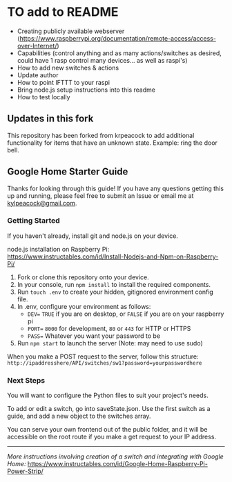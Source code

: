 # TO add to README
- Creating publicly available webserver (https://www.raspberrypi.org/documentation/remote-access/access-over-Internet/)
- Capabilities (control anything and as many actions/switches as desired, could have 1 rasp control many devices... as well as raspi's)
- How to add new switches & actions
- Update author
- How to point IFTTT to your raspi
- Bring node.js setup instructions into this readme
- How to test locally


## Updates in this fork
This repository has been forked from krpeacock to add additional functionality for items that have an unknown state. Example: ring the door bell.

## Google Home Starter Guide
Thanks for looking through this guide! If you have any questions getting this up and running, please feel free to submit an Issue or email me at kylpeacock@gmail.com. 

### Getting Started
If you haven't already, install git and node.js on your device.

node.js installation on Raspberry Pi: https://www.instructables.com/id/Install-Nodejs-and-Npm-on-Raspberry-Pi/

1. Fork or clone this repository onto your device. 
2. In your console, run `npm install` to install the required components.
3. Run `touch .env` to create your hidden, gitignored environment config file.
4. In .env, configure your environment as follows:
    * `DEV=`  `TRUE` if you are on desktop, or `FALSE` if you are on your raspberry pi
    * `PORT=` `8000` for development, `80` or `443` for HTTP or HTTPS
    * `PASS=` Whatever you want your password to be
5. Run `npm start` to launch the server (Note: may need to use sudo)

When you make a POST request to the server, follow this structure: 
`http://ipaddresshere/API/switches/sw1?password=yourpasswordhere`

### Next Steps
You will want to configure the Python files to suit your project's needs. 

To add or edit a switch, go into saveState.json. Use the first switch as a guide, and add a new object to the switches array. 

You can serve your own frontend out of the public folder, and it will be accessible on the root route if you make a get request to your IP address. 

---
_More instructions involving creation of a switch and integrating with Google Home:_
https://www.instructables.com/id/Google-Home-Raspberry-Pi-Power-Strip/
